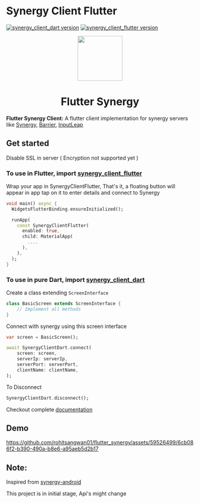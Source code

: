 # Synergy Client Flutter

[![synergy_client_dart version](https://img.shields.io/pub/v/synergy_client_dart?label=synergy_client_dart)](https://pub.dev/packages/synergy_client_dart)
[![synergy_client_flutter version](https://img.shields.io/pub/v/synergy_client_flutter?label=synergy_client_flutter)](https://pub.dev/packages/synergy_client_flutter)

<div align="center">
  <img src="https://github.com/rohitsangwan01/flutter_synergy/assets/59526499/faef2883-8b84-416d-9736-31d6436feb7a" height=120 />
  <h1>Flutter Synergy</h1>
</div>

**Flutter Synergy Client:** A flutter client implementation for synergy servers like [Synergy](https://symless.com/synergy), [Barrier](https://github.com/debauchee/barrier), [InputLeap](https://github.com/input-leap/input-leap)

## Get started

Disable SSL in server ( Encryption not supported yet )

### To use in Flutter, import [synergy_client_flutter](https://github.com/rohitsangwan01/flutter_synergy/tree/main/packages/synergy_client_flutter)

Wrap your app in SynergyClientFlutter, That's it, a floating button will appear in app
tap on it to enter details and connect to Synergy

```dart
void main() async {
  WidgetsFlutterBinding.ensureInitialized();

  runApp(
    const SynergyClientFlutter(
      enabled: true,
      child: MaterialApp(
        ....
      ),
    ),
  );
}
```

### To use in pure Dart, import [synergy_client_dart](https://github.com/rohitsangwan01/flutter_synergy/tree/main/packages/synergy_client_dart)

Create a class extending `ScreenInterface`

```dart
class BasicScreen extends ScreenInterface {
    // Implement all methods
}
```

Connect with synergy using this screen interface

```dart
var screen = BasicScreen();

await SynergyClientDart.connect(
    screen: screen,
    serverIp: serverIp,
    serverPort: serverPort,
    clientName: clientName,
);
```

To Disconnect

```dart
SynergyClientDart.disconnect();
```

Checkout complete [documentation](https://github.com/rohitsangwan01/flutter_synergy/tree/main)

## Demo

https://github.com/rohitsangwan01/flutter_synergy/assets/59526499/6cb086f2-b390-490a-b8e6-a95aeb5d2b17

## Note:

Inspired from [synergy-android](https://github.com/symless/synergy-android-7)

This project is in initial stage, Api's might change

